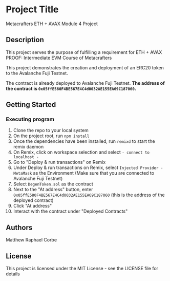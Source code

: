 # Project Title

Metacrafters ETH + AVAX Module 4 Project

## Description

This project serves the purpose of fulfilling a requirement for ETH + AVAX PROOF: Intermediate EVM Course of Metacrafters

This project demonstrates the creation and deployment of an ERC20 token to the Avalanche Fuji Testnet.

The contract is already deployed to Avalanche Fuji Testnet. **The address of the contract is `0x05ffE580F4BE567E4C4d0032AE155EA69C187060`.**

## Getting Started

### Executing program

1. Clone the repo to your local system
2. On the project root, run `npm install`
3. Once the dependencies have been installed, run `remixd` to start the remix daemon
4. On Remix, click on workspace selection and select `- connect to localhost -`
5. Go to "Deploy & run transactions" on Remix
6. Under Deploy & run transactions on Remix, select `Injected Provider - MetaMask` as the Environment (Make sure that you are connected to Avalanche Fuji Testnet)
7. Select `DegenToken.sol` as the contract
8. Next to the "At address" button, enter `0x05ffE580F4BE567E4C4d0032AE155EA69C187060` (this is the address of the deployed contract)
9. Click "At address"
10. Interact with the contract under "Deployed Contracts"

## Authors

Matthew Raphael Corbe


## License

This project is licensed under the MIT License - see the LICENSE file for details
